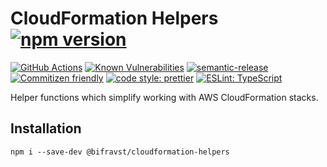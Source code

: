 # CloudFormation Helpers [![npm version](https://img.shields.io/npm/v/@bifravst/cloudformation-helpers.svg)](https://www.npmjs.com/package/@bifravst/cloudformation-helpers)

[![GitHub Actions](https://github.com/bifravst/cloudformation-helpers/workflows/Test%20and%20Release/badge.svg)](https://github.com/bifravst/cloudformation-helpers/actions)
[![Known Vulnerabilities](https://snyk.io/test/github/bifravst/cloudformation-helpers/badge.svg)](https://snyk.io/test/github/bifravst/cloudformation-helpers)
[![semantic-release](https://img.shields.io/badge/%20%20%F0%9F%93%A6%F0%9F%9A%80-semantic--release-e10079.svg)](https://github.com/semantic-release/semantic-release)
[![Commitizen friendly](https://img.shields.io/badge/commitizen-friendly-brightgreen.svg)](http://commitizen.github.io/cz-cli/)
[![code style: prettier](https://img.shields.io/badge/code_style-prettier-ff69b4.svg)](https://github.com/prettier/prettier/)
[![ESLint: TypeScript](https://img.shields.io/badge/ESLint-TypeScript-blue.svg)](https://github.com/typescript-eslint/typescript-eslint)

Helper functions which simplify working with AWS CloudFormation stacks.

## Installation

    npm i --save-dev @bifravst/cloudformation-helpers
